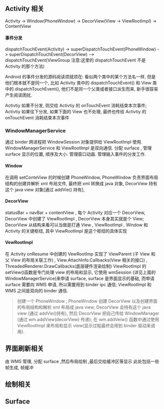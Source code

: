## Activity 相关
Activity -> Window(PhoneWindow) -> DecorView(View -> ViewRootImpl) -> ContentView 
#### 事件分发
dispatchTouchEvent(Activity) -> superDispatchTouchEvent(PhoneWindow) -> superDispatchTouchEvent(DecorView) --> dispatchTouchEvent(ViewGroup 注意:这里的 dispatchTouchEvent 不是 Activity 的那个方法)

Android 的事件分发的源码阅读烦就烦在: 看似两个类中的某个方法名一样, 但是他们根本就不是同一个, 比如 Activity 类中的 dispatchTouchEvent() 和 View 类中的 dispatchTouchEvent(), 他们不是同一个父类或者接口派生而来, 新手很容易产生阅读困扰.

Activtiy 如果不分发, 则交给 Activtiy 的 onTouchEvent 消耗结束本次事件; Activtiy 如果往下分发, 如果下面的 View 也不处理, 最终也传给 Activtiy 的 onTouchEvent 消耗结束本次事件


### WindowManagerService
通过 binder 跨进程把 WindowSession 对象提供给 ViewRootImpl 使用. 
WindowManagerService 和 ViewRootImpl 是双向通信.
分配 surface , 管理 surface 显示的位置, 顺序及大小.
管理窗口动画.
管理输入事件的分发工作.

#### Window 
在调用 setConteView 的时候创建 PhoneWindow, PhoneWindow 负责界面布局结构的创建并解析 xml 布局文件, 最终把 xml 转换成 java 对象, DecorView 持有这个 java view 对象[通过 addVie() 持有],

#### DecorView
statusBar + navBar + contentView , 每个 Activity 对应一个 DecorView, DecorView 中创建了 ViewRootImpl , DecorView 本身其实就是个 View; DecorView 从结构来看可以当做是打通 View , ViewRootImpl , Window 和 Activity 的关键枢纽, 其中 ViewRootImpl 是这个枢纽的具体实现

#### VewRootImpl
在 Activity onResume 中创建的
VewRootImp 实现了 ViewParent (子 View 和父 View 的布局关联工作) , View.AttachInfo.Callbacks(View 相关的接口) , ThreadedRenderer.DrawCallbacks(底层硬件渲染绘制)
ViewRootImpl 的 setView()函数是专门处理 view 的布局和显示, 它使用 wmSession (详见上面的WindowManagerService)来申请 surface, surface 是界面显示的基础, 而申请 surface 需要向 WMS 申请, 所以需要用到 binder ipc 通信; ViewRootImpl 和 WMS 之间是双向的 binder 通信.

> 创建一个 PhoneWindow , PhoneWindow 创建 DecorView 以及创建界面的布局结构和解析 xml 布局成 java view; DecorView 会持有这个 java view (通过 addVie()持有), 然后 DecorView 把自己传给 WindowManager (通过 wm.addView(decorView) 传递); 在 wm.addVeiw() 函数中通过使用 ViewRootImpl 来布局和显示 view(显示过程最终会用到 binder 驱动来调用).


## 界面刷新相关
由 WMS 管理, 分配 surface  ,然后布局绘制 ,最后交给缓冲区等显示
此处包括一些帧生成, 帧缓冲


## 绘制相关



## Surface